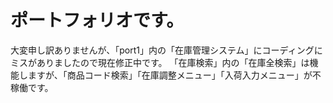 # ポートフォリオです。
大変申し訳ありませんが、「port1」内の「在庫管理システム」にコーディングにミスがありましたので現在修正中です。
「在庫検索」内の「在庫全検索」は機能しますが、「商品コード検索」「在庫調整メニュー」「入荷入力メニュー」が不稼働です。
